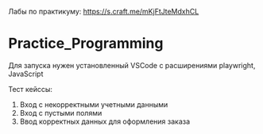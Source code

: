 
Лабы по практикуму: https://s.craft.me/mKjFtJteMdxhCL
# Practice_Programming
Для запуска нужен установленный VSCode с расширениями playwright, JavaScript

Тест кейссы: 
1) Вход с некорректными учетными данными
2) Вход с пустыми полями
3) Ввод корректных данных для оформления заказа
